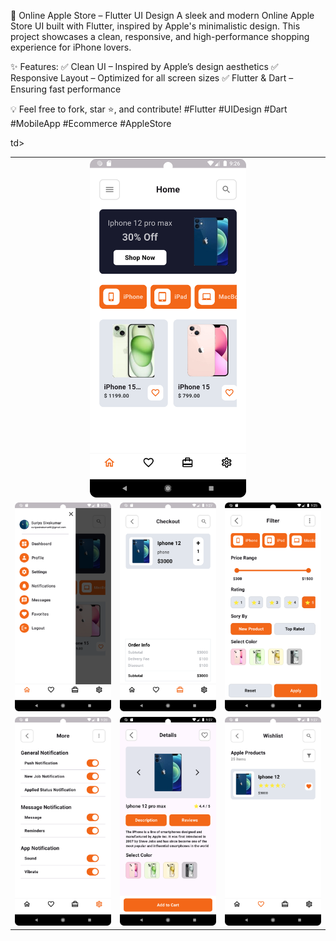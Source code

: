 📱 Online Apple Store – Flutter UI Design
A sleek and modern Online Apple Store UI built with Flutter, inspired by Apple's minimalistic design. This project showcases a clean, responsive, and high-performance shopping experience for iPhone lovers.

✨ Features:
✅ Clean UI – Inspired by Apple’s design aesthetics
✅ Responsive Layout – Optimized for all screen sizes
✅ Flutter & Dart – Ensuring fast performance

💡 Feel free to fork, star ⭐, and contribute!
#Flutter #UIDesign #Dart #MobileApp #Ecommerce #AppleStore


<table>
  <tr>
    <td colspan="3" align="center">
      <img src="https://github.com/SURIYA-8273/ONLINE-APPLE-STORE/blob/main/screenshots/home.png?raw=true" width="250">
      
    
  </tr>
  <tr>
    <td><img src="https://github.com/SURIYA-8273/ONLINE-APPLE-STORE/blob/main/screenshots/sidemenu.png?raw=true" width="250"></td>
    <td><img src="https://github.com/SURIYA-8273/ONLINE-APPLE-STORE/blob/main/screenshots/cart.png?raw=true" width="250"></td>td>
    <td><img src="https://github.com/SURIYA-8273/ONLINE-APPLE-STORE/blob/main/screenshots/filter.png?raw=true" width="250"></td>
  </tr>
  <tr>
    <td><img src="https://github.com/SURIYA-8273/ONLINE-APPLE-STORE/blob/main/screenshots/setting.png?raw=true" width="250"></td>
    <td><img src="https://github.com/SURIYA-8273/ONLINE-APPLE-STORE/blob/main/screenshots/productDetail.png?raw=true" width="250"></td>
    <td><img src="https://github.com/SURIYA-8273/ONLINE-APPLE-STORE/blob/main/screenshots/favourite.png?raw=true" width="250"></td>
  </tr>
  
</table>



